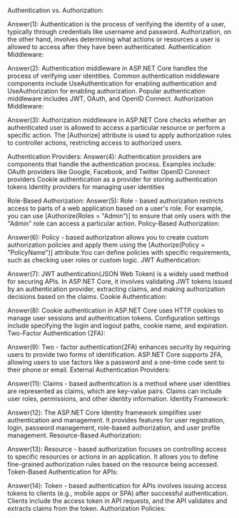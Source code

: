 Authentication vs. Authorization:

Answer(1): Authentication is the process of verifying the identity of a user, typically through credentials like username and password. Authorization, on the other hand, involves determining what actions or resources a user is allowed to access after they have been authenticated.
Authentication Middleware:

Answer(2): Authentication middleware in ASP.NET Core handles the process of verifying user identities. Common authentication middleware components include UseAuthentication for enabling authentication and UseAuthorization for enabling authorization. Popular authentication middleware includes JWT, OAuth, and OpenID Connect.
Authorization Middleware:

Answer(3): Authorization middleware in ASP.NET Core checks whether an authenticated user is allowed to access a particular resource or perform a specific action. The [Authorize] attribute is used to apply authorization rules to controller actions, restricting access to authorized users.

Authentication Providers:
Answer(4): Authentication providers are components that handle the authentication process. Examples include:
OAuth providers like Google, Facebook, and Twitter
OpenID Connect providers
Cookie authentication as a provider for storing authentication tokens
Identity providers for managing user identities

Role-Based Authorization:
Answer(5): Role - based authorization restricts access to parts of a web application based on a user's role. For example, you can use [Authorize(Roles = "Admin")] to ensure that only users with the "Admin" role can access a particular action.
Policy-Based Authorization:

Answer(6): Policy - based authorization allows you to create custom authorization policies and apply them using the [Authorize(Policy = "PolicyName")] attribute.You can define policies with specific requirements, such as checking user roles or custom logic.
JWT Authentication:

Answer(7): JWT authentication(JSON Web Token) is a widely used method for securing APIs. In ASP.NET Core, it involves validating JWT tokens issued by an authentication provider, extracting claims, and making authorization decisions based on the claims.
Cookie Authentication:

Answer(8): Cookie authentication in ASP.NET Core uses HTTP cookies to manage user sessions and authentication tokens. Configuration settings include specifying the login and logout paths, cookie name, and expiration.
Two-Factor Authentication (2FA):

Answer(9): Two - factor authentication(2FA) enhances security by requiring users to provide two forms of identification. ASP.NET Core supports 2FA, allowing users to use factors like a password and a one-time code sent to their phone or email.
External Authentication Providers:

Answer(11): Claims - based authentication is a method where user identities are represented as claims, which are key-value pairs. Claims can include user roles, permissions, and other identity information.
Identity Framework:

Answer(12): The ASP.NET Core Identity framework simplifies user authentication and management. It provides features for user registration, login, password management, role-based authorization, and user profile management.
Resource-Based Authorization:

Answer(13): Resource - based authorization focuses on controlling access to specific resources or actions in an application. It allows you to define fine-grained authorization rules based on the resource being accessed.
Token-Based Authentication for APIs:

Answer(14): Token - based authentication for APIs involves issuing access tokens to clients (e.g., mobile apps or SPA) after successful authentication. Clients include the access token in API requests, and the API validates and extracts claims from the token.
Authorization Policies:
